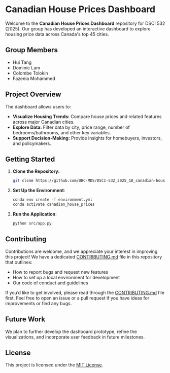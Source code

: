 # Canadian House Prices Dashboard

Welcome to the **Canadian House Prices Dashboard** repository for DSCI 532 (2025). Our group has developed an interactive dashboard to explore housing price data across Canada's top 45 cities.

## Group Members

- Hui Tang
- Dominic Lam
- Colombe Tolokin
- Fazeeia Mohammed

## Project Overview

The dashboard allows users to:
- **Visualize Housing Trends:** Compare house prices and related features across major Canadian cities.
- **Explore Data:** Filter data by city, price range, number of bedrooms/bathrooms, and other key variables.
- **Support Decision-Making:** Provide insights for homebuyers, investors, and policymakers.

## Getting Started

1. **Clone the Repository:**
   ```bash
   git clone https://github.com/UBC-MDS/DSCI-532_2025_18_canadian-house-prices.git
   ```
2.	**Set Up the Environment**:
	```bash
	conda env create -f environment.yml
	conda activate canadian_house_prices 
    ```
3.	**Run the Application**:
	```bash
	python src/app.py
    ```

## Contributing

Contributions are welcome, and we appreciate your interest in improving this project! We have a dedicated [CONTRIBUTING.md](CONTRIBUTING.md) file in this repository that outlines:

- How to report bugs and request new features
- How to set up a local environment for development
- Our code of conduct and guidelines

If you’d like to get involved, please read through the [CONTRIBUTING.md](CONTRIBUTING.md) file first. Feel free to open an issue or a pull request if you have ideas for improvements or find any bugs.

## Future Work

We plan to further develop the dashboard prototype, refine the visualizations, and incorporate user feedback in future milestones.

## License

This project is licensed under the [MIT License](LICENSE.md).

